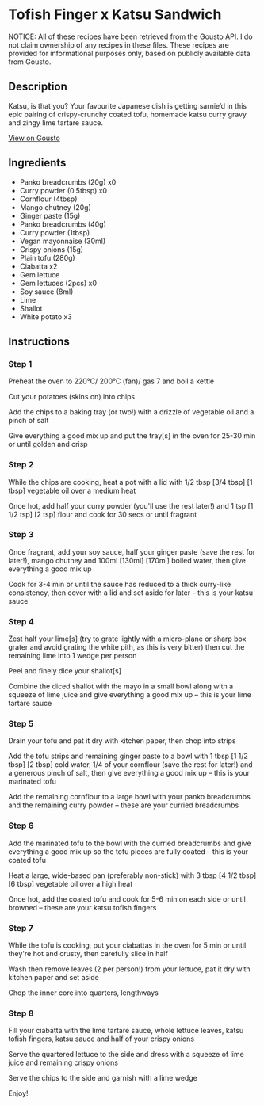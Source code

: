 # Tofish Finger x Katsu Sandwich

NOTICE: All of these recipes have been retrieved from the Gousto API. I do not claim ownership of any recipes in these files. These recipes are provided for informational purposes only, based on publicly available data from Gousto.

## Description

Katsu, is that you? Your favourite Japanese dish is getting sarnie’d in this epic pairing of crispy-crunchy coated tofu, homemade katsu curry gravy and zingy lime tartare sauce. 

[View on Gousto](https://www.gousto.co.uk/recipes/cookbook/tofish-finger-x-katsu-sandwich)

## Ingredients

- Panko breadcrumbs (20g) x0
- Curry powder (0.5tbsp) x0
- Cornflour (4tbsp)
- Mango chutney (20g)
- Ginger paste (15g)
- Panko breadcrumbs (40g)
- Curry powder (1tbsp)
- Vegan mayonnaise (30ml)
- Crispy onions (15g)
- Plain tofu (280g)
- Ciabatta x2
- Gem lettuce
- Gem lettuces (2pcs) x0
- Soy sauce (8ml)
- Lime
- Shallot
- White potato x3

## Instructions


### Step 1

Preheat the oven to 220°C/ 200°C (fan)/ gas 7 and boil a kettle

Cut your potatoes (skins on) into chips

Add the chips to a baking tray (or two!) with a drizzle of vegetable oil and a pinch of salt

Give everything a good mix up and put the tray[s] in the oven for 25-30 min or until golden and crisp


### Step 2

While the chips are cooking, heat a pot with a lid with 1/2 tbsp<span class="text-danger"> <span class="text-purple">[3/4 tbsp]</span> [1 tbsp]</span> vegetable oil over a medium heat

Once hot, add half your curry powder (you'll use the rest later!) and 1 tsp <span class="text-purple">[1 1/2 tsp]</span> <span class="text-danger">[2 tsp] </span>flour and cook for 30 secs or until fragrant


### Step 3

Once fragrant, add your soy sauce, half your ginger paste (save the rest for later!), mango chutney and 100ml <span class="text-purple">[130ml]</span> <span class="text-danger">[170ml] </span>boiled water, then give everything a good mix up

Cook for 3-4 min or until the sauce has reduced to a thick curry-like consistency, then cover with a lid and set aside for later – this is your katsu sauce


### Step 4

Zest half your lime[s] (try to grate lightly with a micro-plane or sharp box grater and avoid grating the white pith, as this is very bitter) then cut the remaining lime into 1 wedge per person

Peel and finely dice your shallot[s]

Combine the diced shallot with the mayo in a small bowl along with a squeeze of lime juice and give everything a good mix up – this is your lime tartare sauce


### Step 5

Drain your tofu and pat it dry with kitchen paper, then chop into strips

Add the tofu strips and remaining ginger paste to a bowl with 1 tbsp <span class="text-purple">[1 1/2 tbsp]</span> <span class="text-danger">[2 tbsp] </span>cold water, 1/4 of your cornflour (save the rest for later!) and a generous pinch of salt, then give everything a good mix up – this is your marinated tofu

Add the remaining cornflour to a large bowl with your panko breadcrumbs and the remaining curry powder – these are your curried breadcrumbs


### Step 6

Add the marinated tofu to the bowl with the curried breadcrumbs and give everything a good mix up so the tofu pieces are fully coated – this is your coated tofu

Heat a large, wide-based pan (preferably non-stick) with 3 tbsp<span class="text-danger"> <span class="text-purple">[4 1/2 tbsp]</span> [6 tbsp]</span> vegetable oil over a high heat

Once hot, add the coated tofu and cook for 5-6 min on each side or until browned – these are your katsu tofish fingers


### Step 7

While the tofu is cooking, put your ciabattas in the oven for 5 min or until they're hot and crusty, then carefully slice in half

Wash then remove leaves (2 per person!) from your lettuce, pat it dry with kitchen paper and set aside 

Chop the inner core into quarters, lengthways

### Step 8

Fill your ciabatta with the lime tartare sauce, whole lettuce leaves, katsu tofish fingers, katsu sauce and half of your crispy onions

Serve the quartered lettuce to the side and dress with a squeeze of lime juice and remaining crispy onions

Serve the chips to the side and garnish with a lime wedge

Enjoy!

